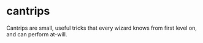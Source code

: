 # cantrips
Cantrips are small, useful tricks that every wizard knows from first level on, and can perform at-will.

